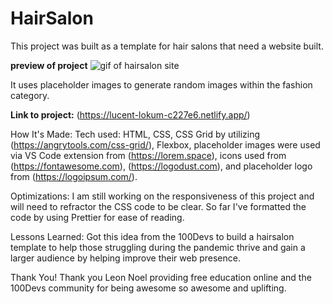 # HairSalon

This project was built as a template for hair salons that need a website built.

**preview of project**
![gif of hairsalon site](../../../Desktop/hairsalon-layout.gif)

It uses placeholder images to generate random images within the fashion category.

**Link to project:** (https://lucent-lokum-c227e6.netlify.app/)

How It's Made:
Tech used: HTML, CSS, CSS Grid by utilizing (https://angrytools.com/css-grid/), Flexbox, placeholder images were used via VS Code extension from (https://lorem.space), icons used from (https://fontawesome.com), (https://logodust.com), and placeholder logo from (https://logoipsum.com/).

Optimizations:
I am still working on the responsiveness of this project and will need to refractor the CSS code to be clear. So far I've formatted the code by using Prettier for ease of reading.

Lessons Learned:
Got this idea from the 100Devs to build a hairsalon template to help those struggling during the pandemic thrive and gain a larger audience by helping improve their web presence.

Thank You!
Thank you Leon Noel providing free education online and the 100Devs community for being awesome so awesome and uplifting.
